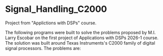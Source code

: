 # Signal_Handling_C2000
Project from "Applictions with DSPs" course.

The following programs were built to solve the problems proposed by M.I. Larry Escobar on the first project of Applications with DSPs 2026-1 course. 
The solution was built around Texas Instruments's C2000 family of digital signal processors.
The problems are:
